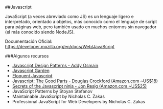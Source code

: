 ##Javascript

JavaScript (a veces abreviado como JS) es un lenguaje ligero e interpretado, orientado a objetos, más conocido como el lenguaje de script para páginas web, pero también usado en muchos entornos sin navegador (el más conocido siendo NodeJS). 

Documentación Oficial: https://developer.mozilla.org/en/docs/Web/JavaScript

###Algunos recursos

* [Javascript Design Patterns - Addy Osmain](http://addyosmani.com/res.../essentialjsdesignpatterns/book/)
* [Javascript Garden](http://bonsaiden.github.io/JavaScript-Garden)
* [Eloquent Javascript](http://eloquentjavascript.net/contents.html)
* [Javascript: The Good Parts - Douglas Crockford (Amazon.com ~US$18)](http://amzn.com/0596517742) 
* [Secrets of the Javascript ninja - Jon Resig (Amazon.com ~US$25)](http://amzn.com/193398869X)
* JavaScript Patterns by Stoyan Stefanov
* Maintainable JavaScript by Nicholas C. Zakas
* Professional JavaScript for Web Developers by Nicholas C. Zakas


